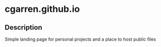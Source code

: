 # cgarren.github.io
## Description
Simple landing page for personal projects and a place to host public files
